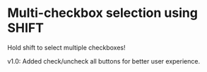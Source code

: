 # Multi-checkbox selection using SHIFT
Hold shift to select multiple checkboxes!

v1.0: Added check/uncheck all buttons for better user experience.
